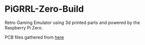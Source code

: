 # PiGRRL-Zero-Build
Retro Gaming Emulator using 3d printed parts and powered by the Raspberry Pi Zero.

PCB files gathered from [here](https://github.com/adafruit/Adafruit-PiGRRL-PCB)
